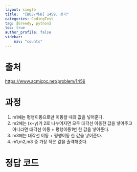 ```yaml
---
layout: single
title:  "[BOJ/백준] 1459. 걷기"
categories: CodingTest
tag: [Greedy, python]
toc: true
author_profile: false
sidebar:
    nav: "counts"
---
```


# 출처
<https://www.acmicpc.net/problem/1459>



  
  
# 과정

1. m1에는 평행이동으로만 이동할 때의 값을 넣어준다.
2. m2에는 (x+y)가 2로 나누어지면 모두 대각선 이동한 값을 넣어주고  
아니라면 대각선 이동 + 평행이동1번 한 값을 넣어준다.
3. m3에는 대각선 이동 + 평행이동 한 값을 넣어준다.
4. m1,m2,m3 중 가장 작은 값을 출력해준다.



# 정답 코드

<script src="https://gist.github.com/kghees/a94abc32df48e6b26ae359c1956a6252.js"></script>
  
    




